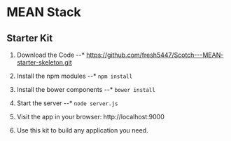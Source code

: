 # MEAN Stack
## Starter Kit

1. Download the Code
	--* https://github.com/fresh5447/Scotch---MEAN-starter-skeleton.git
2. Install the npm modules
	--* `npm install`
3. Install the bower components
	--* `bower install`

4. Start the server
	--* `node server.js`
5. Visit the app in your browser: http://localhost:9000

6. Use this kit to build any application you need.

